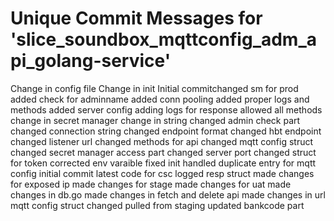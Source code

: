 # Unique Commit Messages for 'slice_soundbox_mqttconfig_adm_api_golang-service'
Change in config file
Change in init
Initial commitchanged sm for prod
added check for adminname
added conn pooling
added proper logs and methods
added server config
adding logs for response
allowed all methods
change in secret manager
change in string
changed admin check part
changed connection string
changed endpoint format
changed hbt endpoint
changed listener url
changed methods for api
changed mqtt config struct
changed secret manager access part
changed server port
changed struct for token
corrected env varaible
fixed init
handled duplicate entry for mqtt config
initial commit
latest code for csc
logged resp struct
made changes for exposed ip
made changes for stage
made changes for uat
made changes in db.go
made changes in fetch and delete api
made changes in url
mqtt config struct changed
pulled from staging
updated bankcode part
